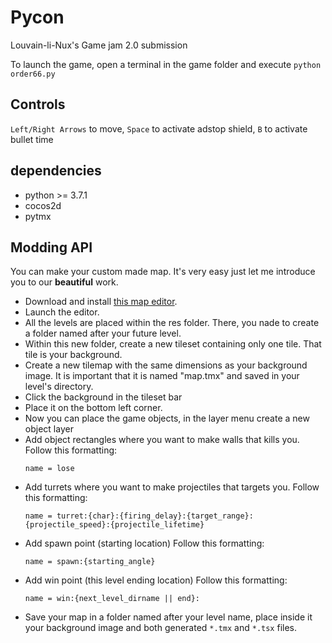 # Pycon
Louvain-li-Nux's Game jam 2.0 submission

To launch the game, open a terminal in the game folder and execute `python order66.py`

## Controls
`Left/Right Arrows` to move, `Space` to activate adstop shield, `B` to activate bullet time

## dependencies
- python >= 3.7.1
- cocos2d
- pytmx

## Modding API
You can make your custom made map. 
It's very easy just let me introduce you to our **beautiful** work.

- Download and install [this map editor](https://www.mapeditor.org/).
- Launch the editor.
- All the levels are placed within the res folder. There, you nade to create a 
   folder named after your future level.
- Within this new folder, create a new tileset containing only one tile. That tile is your background.
- Create a new tilemap with the same dimensions as your background image. It is important that it is named "map.tmx" and
 saved in your level's directory.
- Click the background in the tileset bar
- Place it on the bottom left corner.
- Now you can place the game objects, in the layer menu create a new object layer
- Add object rectangles where you want to make walls that kills you.
  Follow this formatting:
  ```
  name = lose
  ```
- Add turrets where you want to make projectiles that targets you.
Follow this formatting:
    ```
    name = turret:{char}:{firing_delay}:{target_range}:{projectile_speed}:{projectile_lifetime}
    ```
- Add spawn point (starting location)
Follow this formatting:
    ```
    name = spawn:{starting_angle}
    ```
- Add win point (this level ending location)
Follow this formatting:
    ```
    name = win:{next_level_dirname || end}:
    ```
- Save your map in a folder named after your level name,
place inside it your background image and both generated `*.tmx` and `*.tsx` files.
